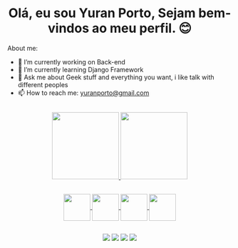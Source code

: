 # <div align="center">Olá, eu sou Yuran Porto, Sejam bem-vindos ao meu perfil. 😊</div>

About me:
- 🔭 I’m currently working on Back-end
- 🌱 I’m currently learning Django Framework
- 💬 Ask me about Geek stuff and everything you want, i like talk with different peoples
- 📫 How to reach me: yuranporto@gmail.com

##

<div align="center">
  <a href="https://github.com/yuranporto](https://www.linkedin.com/in/yuran-porto/)">
  <img height="150em" src="https://github-readme-stats.vercel.app/api?username=yuranporto&show_icons=true&theme=material-palenight&include_all_commits=true&count_private=true"/>
  <img height="150em" src="https://github-readme-stats.vercel.app/api/top-langs/?username=yuranporto&layout=compact&langs_count=7&theme=material-palenight"/>
</div>

  ##
  
  <div align="center">
    <img align="center" width="60" hegth="60" src="https://cdn.jsdelivr.net/gh/devicons/devicon/icons/python/python-original-wordmark.svg">
    <img align="center" width="60" hegth="60" src="https://cdn.jsdelivr.net/gh/devicons/devicon/icons/django/django-plain.svg">
    <img align="center" width="60" hegth="60" src="https://cdn.jsdelivr.net/gh/devicons/devicon/icons/html5/html5-original-wordmark.svg">
    <img align="center" width="60" hegth="60" src="https://cdn.jsdelivr.net/gh/devicons/devicon/icons/css3/css3-original-wordmark.svg">
  </div>
  
  ##
  
  <div align="center">
  <a href="https://www.instagram.com/yuran_shinigame/" target="_blank"><img src="https://img.shields.io/badge/-Instagram-%23E4405F?style=for-the-badge&logo=instagram&logoColor=white" target="_blank"></a>
  <a href="https://www.linkedin.com/in/yuran-porto" target="_blank"><img src="https://img.shields.io/badge/-LinkedIn-%230077B5?style=for-the-badge&logo=linkedin&logoColor=white" target="_blank"></a>
  <a href = "mailto:yuranporto@gmail.com"><img src="https://img.shields.io/badge/-Gmail-%23333?style=for-the-badge&logo=gmail&logoColor=white" target="_blank"></a>
  <a href=https://wa.me/5512982096857" target="_blank"><img src="https://img.shields.io/badge/WhatsApp-25D366?style=for-the-badge&logo=whatsapp&logoColor=white" target="_blank"></a>
    
  </div>
